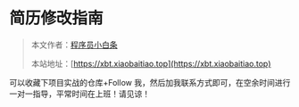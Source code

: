 # 简历修改指南

> 本文作者：[程序员小白条](https://github.com/luoye6)
>
> 本站地址：[https://xbt.xiaobaitiao.top](https://xbt.xiaobaitiao.top)

可以收藏下项目实战的仓库+Follow 我，然后加我联系方式即可，在空余时间进行一对一指导，平常时间在上班！请见谅！